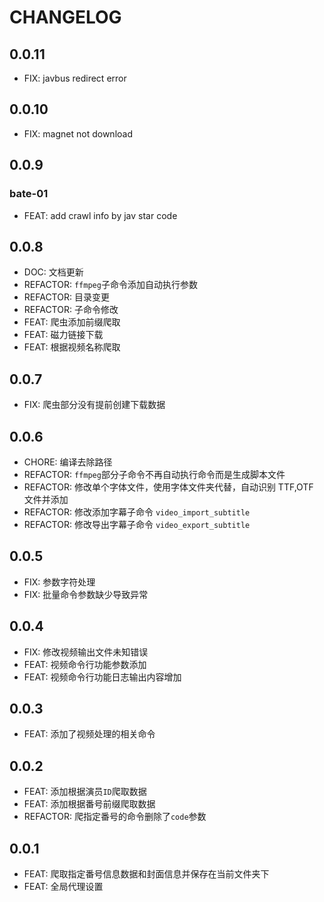 # CHANGELOG

## 0.0.11

- FIX: javbus redirect error

## 0.0.10

- FIX: magnet not download

## 0.0.9

### bate-01

- FEAT: add crawl info by jav star code

## 0.0.8

- DOC: 文档更新
- REFACTOR: `ffmpeg`子命令添加自动执行参数
- REFACTOR: 目录变更
- REFACTOR: 子命令修改
- FEAT: 爬虫添加前缀爬取
- FEAT: 磁力链接下载
- FEAT: 根据视频名称爬取

## 0.0.7

- FIX: 爬虫部分没有提前创建下载数据

## 0.0.6

- CHORE: 编译去除路径
- REFACTOR: `ffmpeg`部分子命令不再自动执行命令而是生成脚本文件
- REFACTOR: 修改单个字体文件，使用字体文件夹代替，自动识别 TTF,OTF 文件并添加
- REFACTOR: 修改添加字幕子命令 `video_import_subtitle`
- REFACTOR: 修改导出字幕子命令 `video_export_subtitle`

## 0.0.5

- FIX: 参数字符处理
- FIX: 批量命令参数缺少导致异常

## 0.0.4

- FIX: 修改视频输出文件未知错误
- FEAT: 视频命令行功能参数添加
- FEAT: 视频命令行功能日志输出内容增加

## 0.0.3

- FEAT: 添加了视频处理的相关命令

## 0.0.2

- FEAT: 添加根据演员`ID`爬取数据
- FEAT: 添加根据番号前缀爬取数据
- REFACTOR: 爬指定番号的命令删除了`code`参数

## 0.0.1

- FEAT: 爬取指定番号信息数据和封面信息并保存在当前文件夹下
- FEAT: 全局代理设置
